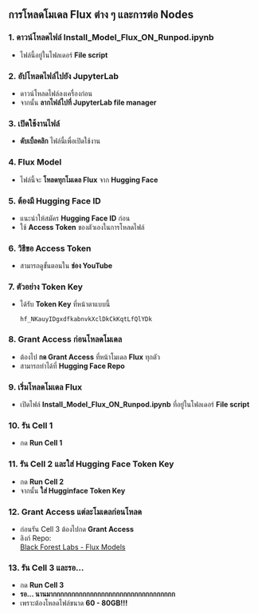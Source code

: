 ## การโหลดโมเดล Flux ต่าง ๆ และการต่อ Nodes  

### 1. ดาวน์โหลดไฟล์ Install_Model_Flux_ON_Runpod.ipynb  
- ไฟล์นี้อยู่ในโฟลเดอร์ **File script**  

### 2. อัปโหลดไฟล์ไปยัง JupyterLab  
- ดาวน์โหลดไฟล์ลงเครื่องก่อน  
- จากนั้น **ลากไฟล์ไปที่ JupyterLab file manager**  

### 3. เปิดใช้งานไฟล์  
- **ดับเบิ้ลคลิก** ไฟล์นี้เพื่อเปิดใช้งาน  

### 4. Flux Model  
- ไฟล์นี้จะ **โหลดทุกโมเดล Flux** จาก **Hugging Face**  

### 5. ต้องมี **Hugging Face ID**  
- แนะนำให้สมัคร **Hugging Face ID** ก่อน  
- ใช้ **Access Token** ของตัวเองในการโหลดไฟล์  

### 6. วิธีขอ Access Token  
- สามารถดูขั้นตอนใน **ช่อง YouTube**  

### 7. ตัวอย่าง Token Key  
- ได้รับ **Token Key** ที่หน้าตาแบบนี้  
  ```
  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
  ```

### 8. **Grant Access ก่อนโหลดโมเดล**  
- ต้องไป **กด Grant Access** ที่หน้าโมเดล **Flux** ทุกตัว  
- สามารถทำได้ที่ **Hugging Face Repo**  

### 9. เริ่มโหลดโมเดล Flux  
- เปิดไฟล์ **Install_Model_Flux_ON_Runpod.ipynb** ที่อยู่ในโฟลเดอร์ **File script**  

### 10. รัน Cell 1  
- กด **Run Cell 1**  

### 11. รัน Cell 2 และใส่ **Hugging Face Token Key**  
- กด **Run Cell 2**  
- จากนั้น **ใส่ Hugginface Token Key**  

### 12. **Grant Access แต่ละโมเดลก่อนโหลด**  
- ก่อนรัน Cell 3 ต้องไปกด **Grant Access**  
- ลิงก์ Repo:  
  [Black Forest Labs - Flux Models](https://huggingface.co/collections/black-forest-labs/flux1-679d013aee236841c0e9d38a)  

### 13. รัน Cell 3 และรอ...  
- กด **Run Cell 3**  
- **รอ... นานมากกกกกกกกกกกกกกกกกกกกกกกกกกกกกกกกก**  
- เพราะต้องโหลดไฟล์ขนาด **60 - 80GB!!!**  
